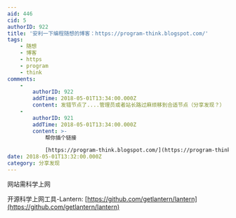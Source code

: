 ```yaml
---
aid: 446
cid: 5
authorID: 922
title: '安利一下编程随想的博客：https://program-think.blogspot.com/'
tags:
    - 随想
    - 博客
    - https
    - program
    - think
comments:
    -
        authorID: 922
        addTime: 2018-05-01T13:34:00.000Z
        content: 发错节点了....管理员或者站长路过麻烦移到合适节点（分享发现？）
    -
        authorID: 921
        addTime: 2018-05-01T13:34:00.000Z
        content: >-
            帮你插个链接  

            [https://program-think.blogspot.com/](https://program-think.blogspot.com/)
date: 2018-05-01T13:32:00.000Z
category: 分享发现
---
```


网站需科学上网

开源科学上网工具-Lantern: [https://github.com/getlantern/lantern](https://github.com/getlantern/lantern)
